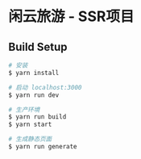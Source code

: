 # 闲云旅游 - SSR项目



## Build Setup

``` bash
# 安装
$ yarn install

# 启动 localhost:3000
$ yarn run dev

# 生产环境
$ yarn run build
$ yarn start

# 生成静态页面
$ yarn run generate
```



